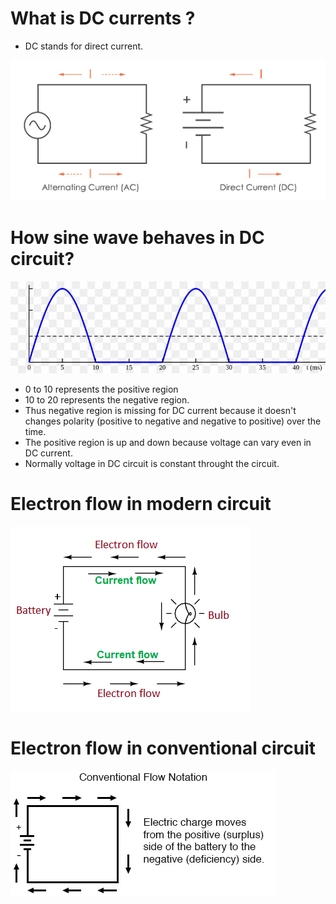 # What is DC currents ? #
- DC stands for direct current.
<img src="img/img1.png"/>


# How sine wave behaves in DC circuit? #
<img src="img/img2.jpeg"/>

- 0 to 10 represents the positive region
- 10 to 20 represents the negative region.
- Thus negative region is missing for DC current because it doesn't changes polarity (positive to negative and negative to positive) over the time.
- The positive region is up and down because voltage can vary even in DC current.
- Normally voltage in DC circuit is constant throught the circuit.

# Electron flow in modern circuit #
<img src="img/img4.png"/>


# Electron flow in conventional circuit #
<img src="img/img3.png"/>







